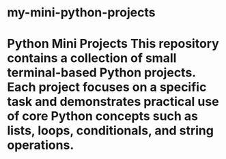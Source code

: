 # my-mini-python-projects
# Python Mini Projects  This repository contains a collection of small terminal-based Python projects.   Each project focuses on a specific task and demonstrates practical use of core Python concepts such as lists, loops, conditionals, and string operations.
